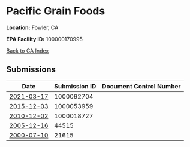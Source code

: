 # Pacific Grain Foods

**Location:** Fowler, CA

**EPA Facility ID:** 100000170995

[Back to CA Index](../../index.md)

## Submissions

| Date | Submission ID | Document Control Number |
|------|--------------|-------------------------|
| [2021-03-17](submissions/1000092704.md) | 1000092704 |  |
| [2015-12-03](submissions/1000053959.md) | 1000053959 |  |
| [2010-12-02](submissions/1000018727.md) | 1000018727 |  |
| [2005-12-16](submissions/44515.md) | 44515 |  |
| [2000-07-10](submissions/21615.md) | 21615 |  |
